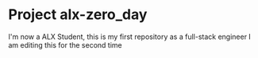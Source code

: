# Project alx-zero_day


I'm now a ALX Student, this is my first repository as a full-stack engineer I am editing this for the second time
